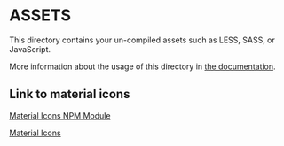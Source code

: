 # ASSETS

This directory contains your un-compiled assets such as LESS, SASS, or JavaScript.

More information about the usage of this directory in [the documentation](https://nuxtjs.org/guide/assets#webpacked).

## Link to material icons

[Material Icons NPM Module](https://www.npmjs.com/package/material-icons)

[Material Icons](https://material.io/resources/icons/?icon=lens&style=round)
